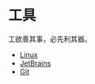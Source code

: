#  工具

工欲善其事，必先利其器。

* [Linux](zh-cn/tool/linux/README.md)
* [JetBrains](zh-cn/tool/dev/JetBrains/README.md)
* [Git](zh-cn/tool/dev/git/README.md)